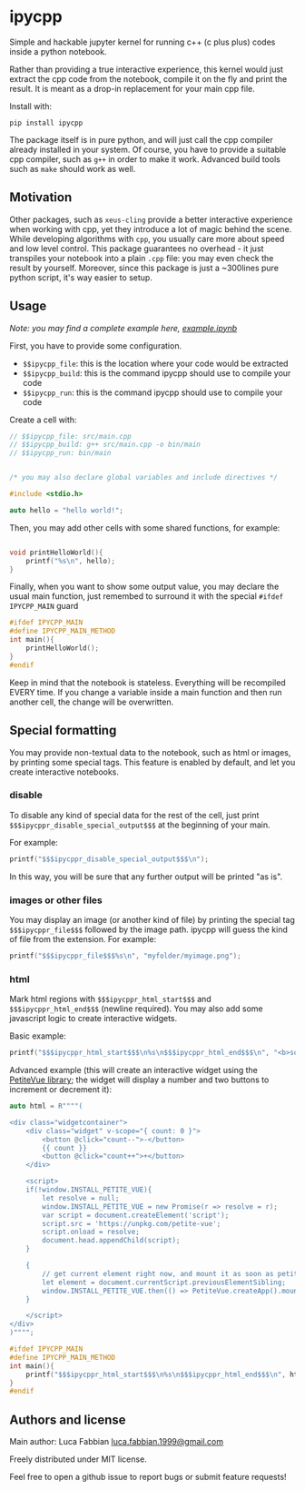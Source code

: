 # ipycpp
Simple and hackable jupyter kernel for running c++ (c plus plus) codes inside a python notebook.

Rather than providing a true interactive experience, this kernel would just extract the cpp code from the notebook, compile it on the fly and print the result. It is meant as a drop-in replacement for your main cpp file.

Install with:
```
pip install ipycpp
```

The package itself is in pure python, and will just call the cpp compiler already installed in your system. Of course, you have to provide a suitable cpp compiler, such as `g++` in order to make it work. Advanced build tools such as `make` should work as well.

## Motivation
Other packages, such as `xeus-cling` provide a better interactive experience when working with cpp, yet they introduce a lot of magic behind the scene. While developing algorithms with `cpp`, you usually care more about speed and low level control. This package guarantees no overhead - it just transpiles your notebook into a plain `.cpp` file: you may even check the result by yourself. Moreover, since this package is just a ~300lines pure python script, it's way easier to setup.

## Usage

*Note: you may find a complete example here, [example.ipynb](https://github.com/lucafabbian/ipycpp/blob/main/example.ipynb)*

First, you have to provide some configuration.
- `$$ipycpp_file`: this is the location where your code would be extracted
- `$$ipycpp_build`: this is the command ipycpp should use to compile your code
- `$$ipycpp_run`: this is the command ipycpp should use to compile your code

Create a cell with:
```cpp
// $$ipycpp_file: src/main.cpp
// $$ipycpp_build: g++ src/main.cpp -o bin/main
// $$ipycpp_run: bin/main


/* you may also declare global variables and include directives */

#include <stdio.h>

auto hello = "hello world!";

```

Then, you may add other cells with some shared functions, for example:
```cpp

void printHelloWorld(){
	printf("%s\n", hello);
}

```

Finally, when you want to show some output value, you may declare the usual main function, just remembed to surround it with the special `#ifdef IPYCPP_MAIN` guard

```cpp
#ifdef IPYCPP_MAIN
#define IPYCPP_MAIN_METHOD
int main(){
	printHelloWorld();
}
#endif

```

Keep in mind that the notebook is stateless. Everything will be recompiled EVERY time. If you change a variable inside a main function and then run another cell, the change will be overwritten.


## Special formatting
You may provide non-textual data to the notebook, such as html or images, by printing some special tags. This feature is enabled by default, and let you create interactive notebooks.

### disable
To disable any kind of special data for the rest of the cell, just print `$$$ipycppr_disable_special_output$$$` at the beginning of your main.

For example:
```cpp
printf("$$$ipycppr_disable_special_output$$$\n");
```
In this way, you will be sure that any further output will be printed "as is".

### images or other files
You may display an image (or another kind of file) by printing the special tag `$$$ipycppr_file$$$` followed by the image path. ipycpp will guess the kind of file from the extension. For example:
```cpp
printf("$$$ipycppr_file$$$%s\n", "myfolder/myimage.png");
```

### html
Mark html regions with `$$$ipycppr_html_start$$$` and `$$$ipycppr_html_end$$$` (newline required). You may also add some javascript logic to create interactive widgets.

Basic example:
```cpp
printf("$$$ipycppr_html_start$$$\n%s\n$$$ipycppr_html_end$$$\n", "<b>some bold text</b>");
```

Advanced example (this will create an interactive widget using the [PetiteVue library](https://github.com/vuejs/petite-vue); the widget will display a number and two buttons to increment or decrement it):
```cpp
auto html = R""""(

<div class="widgetcontainer">
	<div class="widget" v-scope="{ count: 0 }">
		<button @click="count--">-</button>
		{{ count }}
		<button @click="count++">+</button>
	</div>

	<script>
	if(!window.INSTALL_PETITE_VUE){
		let resolve = null;
		window.INSTALL_PETITE_VUE = new Promise(r => resolve = r);
		var script = document.createElement('script');
		script.src = 'https://unpkg.com/petite-vue';
		script.onload = resolve;
		document.head.appendChild(script);
	}

	{
		// get current element right now, and mount it as soon as petite-vue is loaded
		let element = document.currentScript.previousElementSibling;
		window.INSTALL_PETITE_VUE.then(() => PetiteVue.createApp().mount(element));
	}

	</script>
</div>
)"""";

#ifdef IPYCPP_MAIN
#define IPYCPP_MAIN_METHOD
int main(){
	printf("$$$ipycppr_html_start$$$\n%s\n$$$ipycppr_html_end$$$\n", html);
}
#endif
```


## Authors and license

Main author: Luca Fabbian <luca.fabbian.1999@gmail.com>

Freely distributed under MIT license.

Feel free to open a github issue to report bugs or submit feature requests!